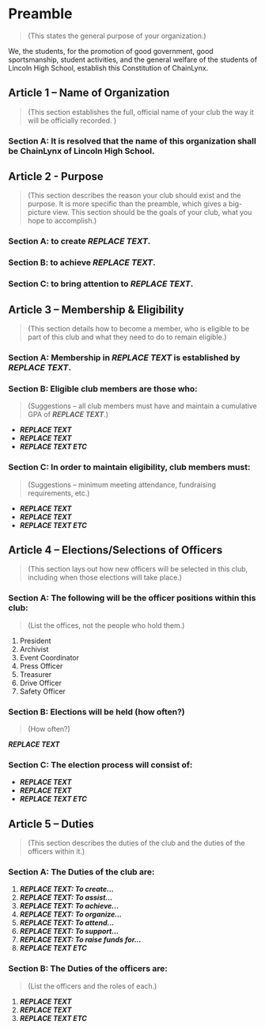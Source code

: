 # Preamble
> (This states the general purpose of your organization.)

We, the students, for the promotion of good government, good sportsmanship, student activities, and the general welfare of the students of Lincoln High School, establish this Constitution of ChainLynx. 

## Article 1 – Name of Organization 
> (This section establishes the full, official name of your club the way it will be officially recorded. )

### Section A: It is resolved that the name of this organization shall be ChainLynx of Lincoln High School.

## Article 2 - Purpose 
> (This section describes the reason your club should exist and the purpose. It is more specific than the preamble, which gives a big-picture view. This section should be the goals of your club, what you hope to accomplish.)

### Section A: to create ***REPLACE TEXT***.

### Section B: to achieve ***REPLACE TEXT***.

### Section C: to bring attention to ***REPLACE TEXT***.

## Article 3 – Membership & Eligibility
> (This section details how to become a member, who is eligible to be part of this club and what they need to do to remain eligible.)

### Section A: Membership in ***REPLACE TEXT*** is established by ***REPLACE TEXT***.

### Section B: Eligible club members are those who:
> (Suggestions – all club members must have and maintain a cumulative GPA of ***REPLACE TEXT***.)
* ***REPLACE TEXT*** 
* ***REPLACE TEXT*** 
* ***REPLACE TEXT ETC*** 

### Section C: In order to maintain eligibility, club members must:
> (Suggestions – minimum meeting attendance, fundraising requirements, etc.)
* ***REPLACE TEXT***
* ***REPLACE TEXT***
* ***REPLACE TEXT ETC***

## Article 4 – Elections/Selections of Officers
> (This section lays out how new officers will be selected in this club, including when those elections will take place.)

### Section A: The following will be the officer positions within this club:
> (List the offices, not the people who hold them.)
1. President
1. Archivist
1. Event Coordinator
1. Press Officer
1. Treasurer
1. Drive Officer
1. Safety Officer

### Section B: Elections will be held (how often?)
> (How often?)

***REPLACE TEXT***

### Section C: The election process will consist of:
* ***REPLACE TEXT***
* ***REPLACE TEXT***
* ***REPLACE TEXT ETC***

## Article 5 – Duties 
> (This section describes the duties of the club and the duties of the officers within it.)

### Section A: The Duties of the club are:
1. ***REPLACE TEXT: To create...***
1. ***REPLACE TEXT: To assist...***
1. ***REPLACE TEXT: To achieve...***
1. ***REPLACE TEXT: To organize...***
1. ***REPLACE TEXT: To attend...***
1. ***REPLACE TEXT: To support...***
1. ***REPLACE TEXT: To raise funds for...***
1. ***REPLACE TEXT ETC***

### Section B: The Duties of the officers are:
> (List the officers and the roles of each.)
1. ***REPLACE TEXT***
1. ***REPLACE TEXT***
1. ***REPLACE TEXT ETC***


